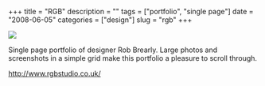 +++
title = "RGB"
description = ""
tags = ["portfolio", "single page"]
date = "2008-06-05"
categories = ["design"]
slug = "rgb"
+++


 

  <div id="screens-thumbs" class="clearfix">
    <div class="txt-center" id="design-submission"><a href="http://www.rgbstudio.co.uk/"><img id='bluga-thumbnail-1297' class='bluga-thumbnail large' src='//konigi.com/media/bluga/
wt484811d43164b_0.jpg'/></a></div>  
  </div>   
<p>Single page portfolio of designer Rob Brearly. Large photos and screenshots in a simple grid make this portfolio a pleasure to scroll through.</p>
<p><a href="http://www.rgbstudio.co.uk/">http://www.rgbstudio.co.uk/</a></p>




